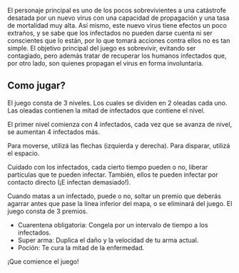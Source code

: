 El personaje principal es uno de los pocos sobrevivientes a una catástrofe desatada por un nuevo virus con una capacidad de propagación y una tasa de mortalidad muy alta. Así mismo, este nuevo virus tiene efectos un poco extraños, y se sabe que los infectados no pueden darse cuenta ni ser conscientes que lo están, por lo que tomará acciones contra ellos no es tan simple. El objetivo principal del juego es sobrevivir, evitando ser contagiado, pero además tratar de recuperar los humanos infectados que, por otro lado, son quienes propagan el virus en forma involuntaria.

## Como jugar?

El juego consta de 3 niveles. Los cuales se dividen en 2 oleadas cada uno.
Las oleadas contienen la mitad de infectados que contiene el nivel.

El primer nivel comienza con 4 infectados, cada vez que se avanza de nivel, se aumentan 4 infectados más.

Para moverse, utilizá las flechas (izquierda y derecha). Para disparar, utilizá el espacio.

Cuidado con los infectados, cada cierto tiempo pueden o no, liberar particulas que te pueden infectar. También, ellos te pueden infectar por contacto directo (¡E infectan demasiado!). 

Cuando matas a un infectado, puede o no, soltar un premio que deberás agarrar antes que pase la línea inferior del mapa, o se eliminará del juego. El juego consta de 3 premios.

* Cuarentena obligatoria: Congela por un intervalo de tiempo a los infectados.
* Super arma: Duplica el daño y la velocidad de tu arma actual.
* Poción: Te cura la mitad de la enfermedad.

¡Que comience el juego!
